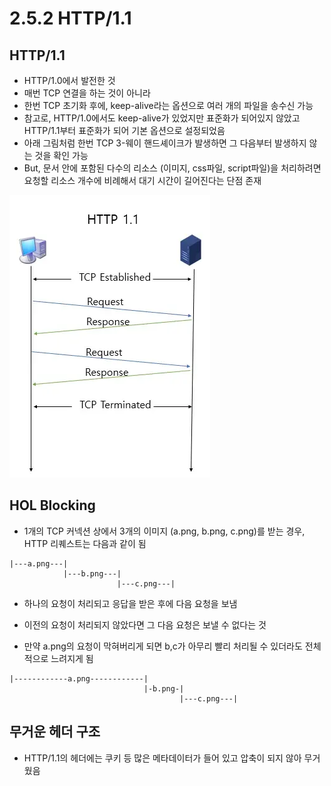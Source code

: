 # 2.5.2 HTTP/1.1

## HTTP/1.1
- HTTP/1.0에서 발전한 것
- 매번 TCP 연결을 하는 것이 아니라
- 한번 TCP 초기화 후에, keep-alive라는 옵션으로 여러 개의 파일을 송수신 가능
- 참고로, HTTP/1.0에서도 keep-alive가 있었지만 표준화가 되어있지 않았고 HTTP/1.1부터 표준화가 되어 기본 옵션으로 설정되었음
- 아래 그림처럼 한번 TCP 3-웨이 핸드셰이크가 발생하면 그 다음부터 발생하지 않는 것을 확인 가능
- But, 문서 안에 포함된 다수의 리소스 (이미지, css파일, script파일)을 처리하려면 요청할 리소스 개수에 비례해서 대기 시간이 길어진다는 단점 존재

![Alt text](../../img/HTTP_1.1.png)

## HOL Blocking
- 1개의 TCP 커넥션 상에서 3개의 이미지 (a.png, b.png, c.png)를 받는 경우, HTTP 리퀘스트는 다음과 같이 됨

```
|---a.png---|
            |---b.png---|
                        |---c.png---|
```

- 하나의 요청이 처리되고 응답을 받은 후에 다음 요청을 보냄

- 이전의 요청이 처리되지 않았다면 그 다음 요청은 보낼 수 없다는 것

- 만약 a.png의 요청이 막혀버리게 되면 b,c가 아무리 빨리 처리될 수 있더라도 전체적으로 느려지게 됨

```
|------------a.png------------|
                              |-b.png-|
                                      |---c.png---|
```


## 무거운 헤더 구조
- HTTP/1.1의 헤더에는 쿠키 등 많은 메타데이터가 들어 있고 압축이 되지 않아 무거웠음